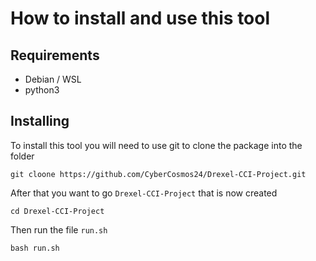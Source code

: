# How to install and use this tool 


## Requirements 
-  Debian / WSL 
- python3 

## Installing 

To install this tool you will need to use git to clone the package into the folder 

```
git cloone https://github.com/CyberCosmos24/Drexel-CCI-Project.git 
```
After that you want to go `Drexel-CCI-Project` that is now created 

```
cd Drexel-CCI-Project
```
Then run the file `run.sh` 
```
bash run.sh
```

